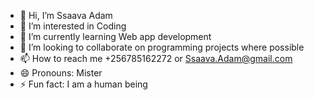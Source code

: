 - 👋 Hi, I’m Ssaava Adam
- 👀 I’m interested in Coding
- 🌱 I’m currently learning Web app development
- 💞️ I’m looking to collaborate on programming projects where possible
- 📫 How to reach me +256785162272 or Ssaava.Adam@gmail.com
- 😄 Pronouns: Mister
- ⚡ Fun fact: I am a human being

<!---
Ssaava-Adam/Ssaava-Adam is a ✨ special ✨ repository because its `README.md` (this file) appears on your GitHub profile.
You can click the Preview link to take a look at your changes.
--->
